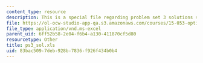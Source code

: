 ```yaml
---
content_type: resource
description: This is a special file regarding problem set 3 solutions spreadsheet.
file: https://ol-ocw-studio-app-qa.s3.amazonaws.com/courses/15-053-optimization-methods-in-management-science-spring-2013/83bac5097deb928b7836f926f434b0b4_ps3_sol.xls
file_type: application/vnd.ms-excel
parent_uid: 6ff52b58-2e04-f6b4-a130-411870cf5d80
resourcetype: Other
title: ps3_sol.xls
uid: 83bac509-7deb-928b-7836-f926f434b0b4
---
```

